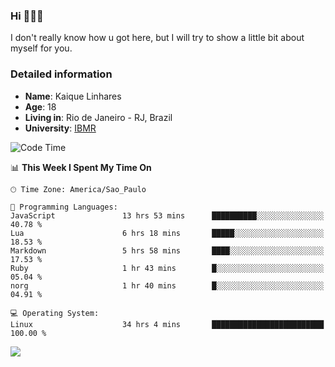 ### Hi 🙋🏽‍♂️

I don't really know how u got here, but I will try to show a little bit about myself for you.

### Detailed information

* **Name**: Kaique Linhares
* **Age**: 18
* **Living in**: Rio  de Janeiro - RJ, Brazil
* **University**: [IBMR](https://www.ibmr.br/)

<!--START_SECTION:waka-->
![Code Time](http://img.shields.io/badge/Code%20Time-582%20hrs%2028%20mins-blue)

📊 **This Week I Spent My Time On** 

```text
🕑︎ Time Zone: America/Sao_Paulo

💬 Programming Languages: 
JavaScript               13 hrs 53 mins      ██████████░░░░░░░░░░░░░░░   40.78 % 
Lua                      6 hrs 18 mins       █████░░░░░░░░░░░░░░░░░░░░   18.53 % 
Markdown                 5 hrs 58 mins       ████░░░░░░░░░░░░░░░░░░░░░   17.53 % 
Ruby                     1 hr 43 mins        █░░░░░░░░░░░░░░░░░░░░░░░░   05.04 % 
norg                     1 hr 40 mins        █░░░░░░░░░░░░░░░░░░░░░░░░   04.91 % 

💻 Operating System: 
Linux                    34 hrs 4 mins       █████████████████████████   100.00 % 
```


<!--END_SECTION:waka-->

<a href="https://www.linkedin.com/in/kaique-linhares-25a840208/"  target="_blank"><img src="https://img.shields.io/badge/-LinkedIn-%230077B5?style=for-the-badge&logo=linkedin&logoColor=white" target="_blank"></a>
